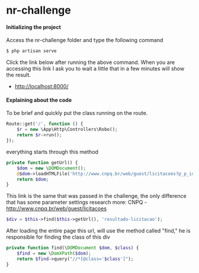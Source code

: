 # nr-challenge

#### Initializing the project

Access the nr-challenge folder
and type the following command

```sh
$ php artisan serve
```

Click the link below after running the above command.
When you are accessing this link I ask you to wait a little that in a few minutes will show the result.

* [http://localhost:8000/](http://localhost:8000/)


#### Explaining about the code

To be brief and quickly put the class running on the route.

```php
Route::get('/', function () {
	$r = new \App\Http\Controllers\Robo();
	return $r->run();
});
```
everything starts through this method

```php
private function getUrl() {
	$dom = new \DOMDocument();
	@$dom->loadHTMLFile('http://www.cnpq.br/web/guest/licitacoes?p_p_id=licitacoescnpqportlet_WAR_licitacoescnpqportlet_INSTANCE_BHfsvMBDwU0V&p_p_lifecycle=0&p_p_state=normal&p_p_mode=view&p_p_col_id=column-2&p_p_col_pos=1&p_p_col_count=2&pagina=1&delta=1228&registros=1228');
	return $dom;
}
```
This link is the same that was passed in the challenge, the only difference that has some parameter settings research more:
CNPQ - http://www.cnpq.br/web/guest/licitacoes 

```php
$div = $this->find($this->getUrl(), 'resultado-licitacao');
```
After loading the entire page this url, will use the method called "find," he is responsible for finding the class of this div

```php
private function find(\DOMDocument $dom, $class) {
	$find = new \DomXPath($dom);
	return $find->query("//*[@class='$class']");
}
```























